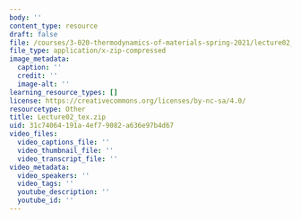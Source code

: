 ```yaml
---
body: ''
content_type: resource
draft: false
file: /courses/3-020-thermodynamics-of-materials-spring-2021/lecture02_tex.zip
file_type: application/x-zip-compressed
image_metadata:
  caption: ''
  credit: ''
  image-alt: ''
learning_resource_types: []
license: https://creativecommons.org/licenses/by-nc-sa/4.0/
resourcetype: Other
title: Lecture02_tex.zip
uid: 31c74064-191a-4ef7-9082-a636e97b4d67
video_files:
  video_captions_file: ''
  video_thumbnail_file: ''
  video_transcript_file: ''
video_metadata:
  video_speakers: ''
  video_tags: ''
  youtube_description: ''
  youtube_id: ''
---
```

